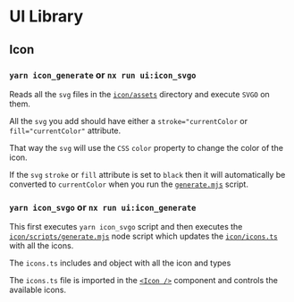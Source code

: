 # UI Library

## Icon

### `yarn icon_generate` or `nx run ui:icon_svgo`

Reads all the `svg` files in the [`icon/assets`](src/lib/icon/assets) directory and execute `SVGO` on them.

All the `svg` you add should have either a `stroke="currentColor` or `fill="currentColor"` attribute.

That way the `svg` will use the `CSS` `color` property to change the color of the icon.

If the `svg` `stroke` or `fill` attribute is set to `black` then it will automatically be converted to `currentColor` when you run the [`generate.mjs`](src/lib/icon/scripts/generate.mjs) script.

### `yarn icon_svgo` or `nx run ui:icon_generate`

This first executes `yarn icon_svgo` script and then executes the [`icon/scripts/generate.mjs`](src/lib/icon/scripts/generate.mjs) node script which updates the [`icon/icons.ts`](src/lib/icon/icons.ts) with all the icons.

The `icons.ts` includes and object with all the icon and types

The `icons.ts` file is imported in the [`<Icon />`](src/lib/icon/lib/icon.tsx) component and controls the available icons.
